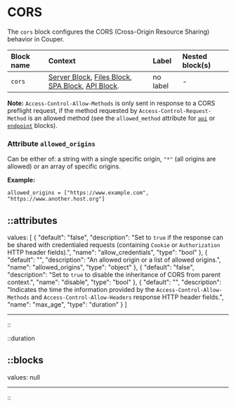 # CORS

The `cors` block configures the CORS (Cross-Origin Resource Sharing) behavior in Couper.

| Block name | Context                                                                                                       | Label    | Nested block(s) |
|:-----------|:--------------------------------------------------------------------------------------------------------------|:---------|:----------------|
| `cors`     | [Server Block](/configuration/block/server), [Files Block](/configuration/block/files), [SPA Block](/configuration/block/spa), [API Block](/configuration/block/api). | no label | -               |

**Note:** `Access-Control-Allow-Methods` is only sent in response to a CORS preflight request, if the method requested by `Access-Control-Request-Method` is an allowed method (see the `allowed_method` attribute for [`api`](/configuration/block/api) or [`endpoint`](/configuration/block/endpoint) blocks).

### Attribute `allowed_origins`

Can be either of: a string with a single specific origin, `"*"` (all origins are allowed) or an array of specific origins.

**Example:**
```hcl
allowed_origins = ["https://www.example.com", "https://www.another.host.org"]
```

::attributes
---
values: [
  {
    "default": "false",
    "description": "Set to `true` if the response can be shared with credentialed requests (containing `Cookie` or `Authorization` HTTP header fields).",
    "name": "allow_credentials",
    "type": "bool"
  },
  {
    "default": "",
    "description": "An allowed origin or a list of allowed origins.",
    "name": "allowed_origins",
    "type": "object"
  },
  {
    "default": "false",
    "description": "Set to `true` to disable the inheritance of CORS from parent context.",
    "name": "disable",
    "type": "bool"
  },
  {
    "default": "",
    "description": "Indicates the time the information provided by the `Access-Control-Allow-Methods` and `Access-Control-Allow-Headers` response HTTP header fields.",
    "name": "max_age",
    "type": "duration"
  }
]

---
::

::duration

::blocks
---
values: null

---
::
